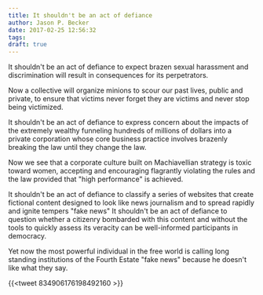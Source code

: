 ```yaml
---
title: It shouldn't be an act of defiance
author: Jason P. Becker
date: 2017-02-25 12:56:32
tags: 
draft: true 
---
```




It shouldn't be an act of defiance to expect brazen sexual harassment and discrimination will result in consequences for its perpetrators.

Now a collective will organize minions to scour our past lives, public and private, to ensure that victims never forget they are victims and never stop being victimized.

It shouldn't be an act of defiance to express concern about the impacts of the extremely wealthy funneling hundreds of millions of dollars into a private corporation whose core business practice involves brazenly breaking the law until they change the law.

Now we see that a corporate culture built on Machiavellian strategy is toxic toward women, accepting and encouraging flagrantly violating the rules and the law provided that "high performance" is achieved.


It shouldn't be an act of defiance to classify a series of websites that create fictional content designed to look like news journalism and to spread rapidly and ignite tempers "fake news" It shouldn't be an act of defiance to question whether a citizenry bombarded with this content and without the tools to quickly assess its veracity can be well-informed participants in democracy.

Yet now the most powerful individual in the free world is calling long standing institutions of the Fourth Estate "fake news" because he doesn't like what they say.



{{<tweet 834906176198492160 >}}